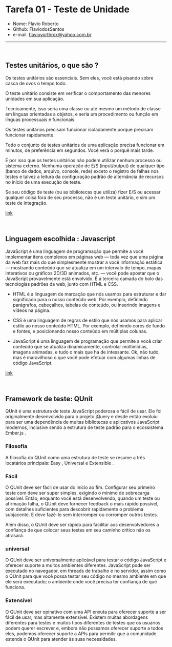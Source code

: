 # Tarefa 01 - Teste de Unidade

- Nome: Flavio Roberto
- Github: FlaviodosSantos
- e-mail: flaviovorthrox@yahoo.com.br

---

<br>

## Testes unitários, o que são ?

Os testes unitários são essenciais. Sem eles, você está pisando sobre casca de ovos o tempo todo.

O teste unitário consiste em verificar o comportamento das menores unidades em sua aplicação.

Tecnicamente, isso seria uma classe ou até mesmo um método de classe em línguas orientadas a objetos, e seria um procedimento ou função em línguas processuais e funcionais.

Os testes unitários precisam funcionar isoladamente porque precisam funcionar rapidamente.

Todo o conjunto de testes unitários de uma aplicação precisa funcionar em minutos, de preferência em segundos. Você verá o porquê mais tarde.

É por isso que os testes unitários não podem utilizar nenhum processo ou sistema externo. Nenhuma operação de E/S (input/output) de qualquer tipo (banco de dados, arquivo, console, rede) exceto o registro de falhas nos testes e talvez a leitura da configuração padrão de alternância de recursos no início de uma execução de teste.

Se seu código de teste (ou as bibliotecas que utiliza) fizer E/S ou acessar qualquer coisa fora de seu processo, não é um teste unitário, e sim um teste de integração.

[link](https://www.digite.com/pt-br/agile/testes-unitarios/#:~:text=O%20que%20%C3%A9%20Teste%20de%20Unit%C3%A1rio%3F,em%20l%C3%ADnguas%20processuais%20e%20funcionais.)

<br>

## Linguagem escolhida : Javascript

JavaScript é uma linguagem de programação que permite a você implementar itens complexos em páginas web — toda vez que uma página da web faz mais do que simplesmente mostrar a você informação estática — mostrando conteúdo que se atualiza em um intervalo de tempo, mapas interativos ou gráficos 2D/3D animados, etc. — você pode apostar que o JavaScript provavelmente está envolvido. É a terceira camada do bolo das tecnologias padrões da web, junto com HTML e CSS.

- HTML é a linguagem de marcação que nós usamos para estruturar e dar significado para o nosso conteúdo web. Por exemplo, definindo parágrafos, cabeçalhos, tabelas de conteúdo, ou inserindo imagens e vídeos na página.

- CSS é uma linguagem de regras de estilo que nós usamos para aplicar estilo ao nosso conteúdo HTML. Por exemplo, definindo cores de fundo e fontes, e posicionando nosso conteúdo em múltiplas colunas.

- JavaScript é uma linguagem de programação que permite a você criar conteúdo que se atualiza dinamicamente, controlar múltimídias, imagens animadas, e tudo o mais que há de intessante. Ok, não tudo, mas é maravilhoso o que você pode efetuar com algumas linhas de código JavaScript.

[link](https://developer.mozilla.org/pt-BR/docs/Learn/JavaScript/First_steps/What_is_JavaScript)

<br>

## Framework de teste: QUnit

QUnit é uma estrutura de teste JavaScript poderosa e fácil de usar. Ele foi originalmente desenvolvido para o projeto jQuery e desde então evoluiu para ser uma dependência de muitas bibliotecas e aplicativos JavaScript modernos, inclusive sendo a estrutura de teste padrão para o ecossistema Ember.js .

### Filosofia

A filosofia do QUnit como uma estrutura de teste se resume a três locatários principais: Easy , Universal e Extensible .

### Fácil

O QUnit deve ser fácil de usar do início ao fim. Configurar seu primeiro teste com deve ser super simples, exigindo o mínimo de sobrecarga possível. Então, enquanto você está desenvolvendo, quando um teste ou afirmação falha, o QUnit deve fornecer feedback o mais rápido possível, com detalhes suficientes para descobrir rapidamente o problema subjacente. E deve fazê-lo sem interromper ou corromper outros testes.

Além disso, o QUnit deve ser rápido para facilitar aos desenvolvedores a confiança de que colocar seus testes em seu caminho crítico não os atrasará.

### universal

O QUnit deve ser universalmente aplicável para testar o código JavaScript e oferecer suporte a muitos ambientes diferentes. JavaScript pode ser executado no navegador, em threads de trabalho e no servidor, assim como o QUnit para que você possa testar seu código no mesmo ambiente em que ele será executado; o ambiente onde você precisa ter confiança de que funciona.

### Extensível

O QUnit deve ser opinativo com uma API enxuta para oferecer suporte a ser fácil de usar, mas altamente extensível. Existem muitas abordagens diferentes para testes e muitos tipos diferentes de testes que os usuários podem querer escrever e, embora não possamos oferecer suporte a todos eles, podemos oferecer suporte a APIs para permitir que a comunidade estenda o QUnit para atender às suas necessidades.
